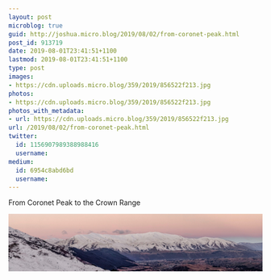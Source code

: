 ```yaml
---
layout: post
microblog: true
guid: http://joshua.micro.blog/2019/08/02/from-coronet-peak.html
post_id: 913719
date: 2019-08-01T23:41:51+1100
lastmod: 2019-08-01T23:41:51+1100
type: post
images:
- https://cdn.uploads.micro.blog/359/2019/856522f213.jpg
photos:
- https://cdn.uploads.micro.blog/359/2019/856522f213.jpg
photos_with_metadata:
- url: https://cdn.uploads.micro.blog/359/2019/856522f213.jpg
url: /2019/08/02/from-coronet-peak.html
twitter:
  id: 1156907989388988416
  username: 
medium:
  id: 6954c8abd6bd
  username: 
---
```

From Coronet Peak to the Crown Range 

<a href="https://joshwithers.blog/uploads/2019/856522f213.jpg"><img src="uploads/2019/856522f213.jpg" width="600" height="135" alt="" style="height: auto;" class="sunlit_image" /></a>

